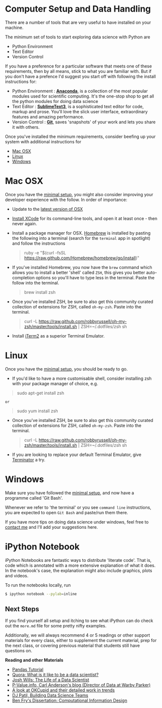 # Computer Setup and Data Handling

There are a number of tools that are very useful to have installed on your machine.

The minimum set of tools to start exploring data science with Python are

* Python Environment
* Text Editor
* Version Control

If you have a preference for a particular software that meets one of these requirements, then by all means, stick to what you are familiar with. But if you don't have a prefence I'd suggest you start off with following the install instructions for:

* Python Environment : [**Anaconda**](http://docs.continuum.io/anaconda/install.html),  is a collection of the most popular modules used for scientific computing. It's the one-stop shop to get all the python modules for doing data science
* Text Editor : [**SublimeText3**](http://www.sublimetext.com/3), is a sophisticated text editor for code, markup and prose. You'll love the slick user interface, extraordinary features and amazing performance.
* Version Control : [**Git**](http://nbviewer.ipython.org/github/ga-students/DS_HK_2/blob/gh-pages/notebooks/Guides%20-%20Git%20&%20GitHub.ipynb), saves 'snapshots' of your work and lets you share it with others.

Once you've installed the minimum requirements, consider beefing up your system with additional instructions for

* [Mac OSX](#Mac-OSX)
* [Linux](#Linux)
* [Windows](#Windows)

# Mac OSX

Once you have the [minimal setup](#Developer-Setup-Instructions), you might also consider improving your developer experience with the follow. In order of importance:

* Update to the [latest version of OSX](http://www.apple.com/hk/en/osx/)
* [Install XCode](https://developer.apple.com/xcode/) for its command-line tools, and open it at least once - then never again.
* Install a package manager for OSX. [Homebrew](http://brew.sh/) is installed by pasting the following into a terminal (search for the `terminal` app in spotlight) and follow the instructions

    > ruby -e "$(curl -fsSL https://raw.github.com/Homebrew/homebrew/go/install)"
        
* If you've installed Homebrew, you now have the `brew` command which allows you to install a better 'shell' called `ZSH`, this gives you better auto-completion options so you'll have to type less in the terminal. Paste the follow into the terminal.
    
    > brew install zsh

* Once you've installed ZSH, be sure to also get this community curated collection of extensions for ZSH, called `oh-my-zsh`. Paste into the terminal.

   > curl -L https://raw.github.com/robbyrussell/oh-my-zsh/master/tools/install.sh | ZSH=~/.dotfiles/zsh sh

* Install [iTerm2](http://www.iterm2.com/#/section/home) as a superior Terminal Emulator.

# Linux

Once you have the [minimal setup](#Developer-Setup-Instructions), you should be ready to go.

* If you'd like to have a more customisable shell, consider installing zsh with your package manager of choice, e.g.

> sudo apt-get install zsh
    
    or

> sudo yum install zsh

* Once you've installed ZSH, be sure to also get this community curated collection of extensions for ZSH, called `oh-my-zsh`. Paste into the terminal.

   > curl -L https://raw.github.com/robbyrussell/oh-my-zsh/master/tools/install.sh | ZSH=~/.dotfiles/zsh sh

* If you are looking to replace your default Terminal Emulator, give [Terminator](http://gnometerminator.blogspot.hk/p/introduction.html) a try.

# Windows

Make sure you have followed the [minimal setup](#Developer-Setup-Instructions), and now have a programme called 'Git Bash'. 

Whenever we refer to 'the terminal' or you see `command line` instructions, you are expected to open `Git Bash` and paste/run them there.

If you have more tips on doing data science under windows, feel free to [contact me](http://type.hk) and I'll add your suggestions here.

# iPython Notebook

iPython Notebooks are fantastic ways to distribute 'literate code'. That is, code which is annotated with a more extensive explanation of what it does. In the notebook's case, the explanation might also include graphics, plots and videos. 

To run the notebooks locally, run 

```bash
$ ipython notebook --pylab=inline
```


## Next Steps

If you find yourself all setup and itching to see what iPython can do check out the `more.md` file for some pretty nifty examples.

Additionally, we will always recommend 4 or 5 readings or other support materials for every class, either to supplement the current material, prep for the next class, or covering previous material that students still have questions on.

**Reading and other Materials**

* <a href="http://nbviewer.ipython.org/urls/gist.github.com/fonnesbeck/5850375/raw/c18cfcd9580d382cb6d14e4708aab33a0916ff3e/1.+Introduction+to+Pandas.ipynb">Pandas Tutorial</a>
* <a href="http://www.quora.com/Data-Science/What-is-it-like-to-be-a-data-scientist">Quora: What is it like to be a data scientist?</a>
* <a href="http://www.youtube.com/watch?v=h9vQIPfe2uU"> Josh Wills: The Life of a Data Scientist</a>
* <a href="http://www.p-value.info/"> P-Value.info, Carl Anderson's blog (Director of Data at Warby Parker)</a>
* <a href="http://blog.okcupid.com/"> A look at OKCupid and their detailed work in trends</a>
* <a href="http://radar.oreilly.com/2011/09/building-data-science-teams.html">DJ Patil, Building Data Science Teams</a>
* <a href="http://benfry.com/phd/">Ben Fry's Dissertation: Computational Information Design </a>
